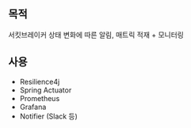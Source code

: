 ## 목적
서킷브레이커 상태 변화에 따른 알림, 매트릭 적재 + 모니터링

## 사용
- Resilience4j
- Spring Actuator
- Prometheus
- Grafana
- Notifier (Slack 등)

